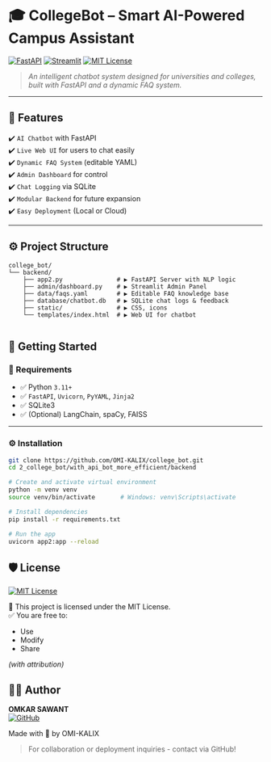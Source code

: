 # 🎓 **CollegeBot – Smart AI-Powered Campus Assistant**  

[![FastAPI](https://img.shields.io/badge/FastAPI-005571?style=flat&logo=fastapi)](https://fastapi.tiangolo.com/)
[![Streamlit](https://img.shields.io/badge/Streamlit-FF4B4B?style=flat&logo=streamlit)](https://streamlit.io/)
[![MIT License](https://img.shields.io/badge/License-MIT-green.svg)](https://opensource.org/licenses/MIT)

> _An intelligent chatbot system designed for universities and colleges, built with FastAPI and a dynamic FAQ system._

---

## 📌 **Features**

✔️ `AI Chatbot` with FastAPI  
✔️ `Live Web UI` for users to chat easily  
✔️ `Dynamic FAQ System` (editable YAML)  
✔️ `Admin Dashboard` for control  
✔️ `Chat Logging` via SQLite  
✔️ `Modular Backend` for future expansion  
✔️ `Easy Deployment` (Local or Cloud)

---

## ⚙️ Project Structure

```
college_bot/
└── backend/
    ├── app2.py               # ▶ FastAPI Server with NLP logic
    ├── admin/dashboard.py    # ▶ Streamlit Admin Panel
    ├── data/faqs.yaml        # ▶ Editable FAQ knowledge base
    ├── database/chatbot.db   # ▶ SQLite chat logs & feedback
    ├── static/               # ▶ CSS, icons
    └── templates/index.html  # ▶ Web UI for chatbot


```

## 🚀 **Getting Started**

### 🔧 Requirements

- ✅ Python `3.11+`  
- ✅ `FastAPI`, `Uvicorn`, `PyYAML`, `Jinja2`  
- ✅ SQLite3  
- ✅ (Optional) LangChain, spaCy, FAISS

---

### ⚙️ Installation

```bash
git clone https://github.com/OMI-KALIX/college_bot.git
cd 2_college_bot/with_api_bot_more_efficient/backend

# Create and activate virtual environment
python -m venv venv
source venv/bin/activate       # Windows: venv\Scripts\activate

# Install dependencies
pip install -r requirements.txt

# Run the app
uvicorn app2:app --reload
```
## 🛡️ License

[![MIT License](https://img.shields.io/badge/License-MIT-green.svg)](https://opensource.org/licenses/MIT)

📄 This project is licensed under the MIT License.  
✅ You are free to:
- Use
- Modify
- Share 

*(with attribution)*

## 👨‍💻 Author

**OMKAR SAWANT**  
[![GitHub](https://img.shields.io/badge/GitHub-Profile-blue?logo=github)](https://github.com/OMI-KALIX)

Made with 💙 by OMI-KALIX  
> For collaboration or deployment inquiries - contact via GitHub!
